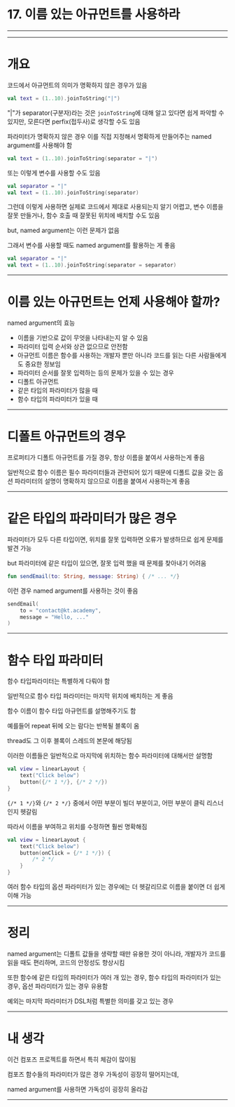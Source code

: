 # 17. 이름 있는 아규먼트를 사용하라

---

---

# 개요

코드에서 아규먼트의 의미가 명확하지 않은 경우가 있음

```kotlin
val text = (1..10).joinToString("|")
```

"|"가 separator(구분자)라는 것은 `joinToString`에 대해 알고 있다면 쉽게 파악할 수 있지만, 모른다면 perfix(접두사)로 생각할 수도 있음

파라미터가 명확하지 않은 경우 이를 직접 지정해서 명확하게 만들어주는 named argument를 사용해야 함

```kotlin
val text = (1..10).joinToString(separator = "|")
```

또는 이렇게 변수를 사용할 수도 있음

```kotlin
val separator = "|"
val text = (1..10).joinToString(separator)
```

그런데 이렇게 사용하면 실제로 코드에서 제대로 사용되는지 알기 어렵고, 변수 이름을 잘못 만들거나, 함수 호출 때 잘못된 위치에 배치할 수도 있음

but, named argument는 이런 문제가 없음

그래서 변수를 사용할 때도 named argument를 활용하는 게 좋음

```kotlin
val separator = "|"
val text = (1..10).joinToString(separator = separator)
```

---

# 이름 있는 아규먼트는 언제 사용해야 할까?

named argument의 효능

- 이름을 기반으로 값이 무엇을 나타내는지 알 수 있음
- 파라미터 입력 순서와 상관 없으므로 안전함
- 아규먼트 이름은 함수를 사용하는 개발자 뿐만 아니라 코드를 읽는 다른 사람들에게도 중요한 정보임
- 파라미터 순서를 잘못 입력하는 등의 문제가 있을 수 있는 경우
- 디폴트 아규먼트
- 같은 타입의 파라미터가 많을 때
- 함수 타입의 파라미터가 있을 때

---

# 디폴트 아규먼트의 경우

프로퍼티가 디폴트 아규먼트를 가질 경우, 항상 이름을 붙여서 사용하는게 좋음

일반적으로 함수 이름은 필수 파라미터들과 관련되어 있기 때문에 디폴트 값을 갖는 옵션 파라미터의 설명이 명확하지 않으므로 이름을 붙여서 사용하는게 좋음

---

# 같은 타입의 파라미터가 많은 경우

파라미터가 모두 다른 타입이면, 위치를 잘못 입력하면 오류가 발생하므로 쉽게 문제를 발견 가능

but 파라미터에 같은 타입이 있으면, 잘못 입력 했을 때 문제를 찾아내기 어려움

```kotlin
fun sendEmail(to: String, message: String) { /* ... */}
```

이런 경우 named argument를 사용하는 것이 좋음

```kotlin
sendEmail(
    to = "contact@kt.academy", 
    message = "Hello, ..."
)
```

---

# 함수 타입 파라미터

함수 타입파라미터는 특별하게 다뤄야 함

일반적으로 함수 타입 파라미터는 마지막 위치에 배치하는 게 좋음

함수 이름이 함수 타입 아규먼트를 설명해주기도 함

예를들어 repeat 뒤에 오는 람다는 반복될 블록이 옴

thread도 그 이후 블록이 스레드의 본문에 해당됨

이러한 이름들은 일반적으로 마지막에 위치하는 함수 파라미터에 대해서만 설명함

```kotlin
val view = linearLayout { 
    text("Click below")
    button({/* 1 */}, {/* 2 */})
}
```

`{/* 1 */}`와 `{/* 2 */}` 중에서 어떤 부분이 빌더 부분이고, 어떤 부분이 클릭 리스너인지 헷갈림

따라서 이름을 부여하고 위치를 수정하면 훨씬 명확해짐

```kotlin
val view = linearLayout { 
    text("Click below")
    button(onClick = {/* 1 */}) {
        /* 2 */
    }
}
```

여러 함수 타입의 옵션 파라미터가 있는 경우에는 더 헷갈리므로 이름을 붙이면 더 쉽게 이해 가능

---

# 정리

named argument는 디폴트 값들을 생략할 때만 유용한 것이 아니라, 개발자가 코드를 읽을 때도 편리하며, 코드의 안정성도 향상시킴

또한 함수에 같은 타입의 파라미터가 여러 개 있는 경우, 함수 타입의 파라미터가 있는 경우, 옵션 파라미터가 있는 경우 유용함

예외는 마지막 파라미터가 DSL처럼 특별한 의미를 갖고 있는 경우

---

# 내 생각

이건 컴포즈 프로젝트를 하면서 특히 체감이 많이됨

컴포즈 함수들의 파라미터가 많은 경우 가독성이 굉장히 떨어지는데,

named argument를 사용하면 가독성이 굉장히 올라감

---